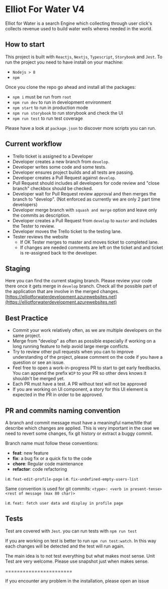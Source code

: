 # Elliot For Water V4

Elliot for Water is a search Engine which collecting through user click's collects revenue used to build water wells wheres needed in the world.

## How to start

This project is built with `Reactjs`, `Nextjs`, `Typescript`, `Storybook` and `Jest`.
To run the project you need to have install on your machine:

- `Nodejs > 8`
- `npm`

Once you clone the repo go ahead and install all the packages:

- `npm i` must be run from `root`
- `npm run dev` to run in development environment
- `npm start` to run in production mode
- `npm run storybook` to run storybook and check the UI
- `npm run test` to run test coverage

Please have a look at `package.json` to discover more scripts you can run.

## Current workflow

- Trello ticket is assigned to a Developer
- Developer creates a new branch from `develop`.
- Developer writes some code and some tests.
- Developer ensures project builds and all tests are passing.
- Developer creates a Pull Request against `develop`.
- Pull Request should includes all developers for code review and "close branch" checkbox should be checked.
- Developer wait for Pull Request review approval and then merges the branch to "develop". (Not enforced as currently we are only 2 part time developers)
- Developer merge branch with `squash and merge` option and leave only the commits as description.
- Developer creates a Pull Request from `develop` to `master` and includes the Tester to review.
- Developer moves the Trello ticket to the testing lane.
- Tester reviews the website
  - If OK Tester merges to master and moves ticket to completed lane.
  - If changes are needed comments are left on the ticket and and ticket is re-assigned back to the developer.

## Staging

Here you can find the current staging branch.
Please review your code there once it gets merge in `develop` branch. Check all the possible part of the application that are involve in the merged changes.
[https://elliotforwaterdevelopment.azurewebsites.net](https://elliotforwaterdevelopment.azurewebsites.net)

## Best Practice

- Commit your work relatively often, as we are multiple developers on the same project.
- Merge from "develop" as often as possible especially if working on a long running feature to help avoid large merge conflicts.
- Try to review other pull requests when you can to improve understanding of the project, please comment on the code if you have a question or see an issue.
- Feel free to open a work-in-progress PR to start to get early feedbacks. You can append the prefix `WIP` to your PR so other devs knows it shouldn't be merged yet.
- Each PR must have a test. A PR without test will not be approved
- If you are working on UI component, a story for this UI element is expected in the PR in order to be approved.

## PR and commits naming convention

A branch and commit message must have a meaningful name/title that describe which changes are applied.
This is very important in the case we need to revert some changes, fix git history or extract a buggy commit.

Branch name must follow these conventions:

- **feat**: new feature
- **fix**: a bug fix or a quick fix to the code
- **chore**: Regular code maintenance
- **refactor**: code refactoring

i.e. `feat-edit-profile-page` i.e. `fix-undefined-empty-users-list`

Same convention is used for git commits:
`<type>: <verb in present-tense> <rest of message (max 80 char)>`

i.e. `feat: fetch user data and display in profile page`

## Tests

Test are covered with `Jest`.
you can run tests with `npm run test`

If you are working on test is better to run `npm run test:watch`. In this way each changes will be detected and the test will run again.

The main idea is to not test everything but what makes most sense.
Unit Test are very welcome.
Please use snapshot just when makes sense.

=======================

If you encounter any problem in the installation, please open an issue
